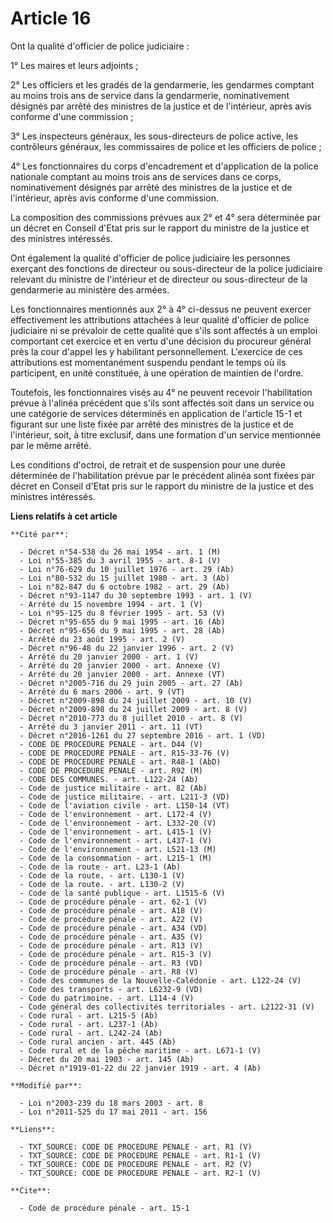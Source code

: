 # Article 16

Ont la qualité d'officier de police judiciaire : 

1° Les maires et leurs adjoints ; 

2° Les officiers et les gradés de la gendarmerie, les gendarmes comptant au moins trois ans de service dans la gendarmerie,
nominativement désignés par arrêté des ministres de la justice et de l'intérieur, après avis conforme d'une commission ; 

3° Les inspecteurs généraux, les sous-directeurs de police active, les contrôleurs généraux, les commissaires de police et
les officiers de police ; 

4° Les fonctionnaires du corps d'encadrement et d'application de la police nationale comptant au moins trois ans de services
dans ce corps, nominativement désignés par arrêté des ministres de la justice et de l'intérieur, après avis conforme d'une
commission. 

La composition des commissions prévues aux 2° et 4° sera déterminée par un décret en Conseil d'Etat pris sur le rapport du
ministre de la justice et des ministres intéressés. 

Ont également la qualité d'officier de police judiciaire les personnes exerçant des fonctions de directeur ou sous-directeur
de la police judiciaire relevant du ministre de l'intérieur et de directeur ou sous-directeur de la gendarmerie au ministère
des armées. 

Les fonctionnaires mentionnés aux 2° à 4° ci-dessus ne peuvent exercer effectivement les attributions attachées à leur
qualité d'officier de police judiciaire ni se prévaloir de cette qualité que s'ils sont affectés à un emploi comportant cet
exercice et en vertu d'une décision du procureur général près la cour d'appel les y habilitant personnellement. L'exercice de
ces attributions est momentanément suspendu pendant le temps où ils participent, en unité constituée, à une opération de
maintien de l'ordre.  

Toutefois, les fonctionnaires visés au 4° ne peuvent recevoir l'habilitation prévue à l'alinéa précédent que s'ils sont
affectés soit dans un service ou une catégorie de services déterminés en application de l'article 15-1 et figurant sur une
liste fixée par arrêté des ministres de la justice et de l'intérieur, soit, à titre exclusif, dans une formation d'un service
mentionnée par le même arrêté. 

Les conditions d'octroi, de retrait et de suspension pour une durée déterminée de l'habilitation prévue par le précédent
alinéa sont fixées par décret en Conseil d'Etat pris sur le rapport du ministre de la justice et des ministres intéressés.

**Liens relatifs à cet article**

	**Cité par**:

	  - Décret n°54-538 du 26 mai 1954 - art. 1 (M)
	  - Loi n°55-385 du 3 avril 1955 - art. 8-1 (V)
	  - Loi n°76-629 du 10 juillet 1976 - art. 29 (Ab)
	  - Loi n°80-532 du 15 juillet 1980 - art. 3 (Ab)
	  - Loi n°82-847 du 6 octobre 1982 - art. 29 (Ab)
	  - Décret n°93-1147 du 30 septembre 1993 - art. 1 (V)
	  - Arrêté du 15 novembre 1994 - art. 1 (V)
	  - Loi n°95-125 du 8 février 1995 - art. 53 (V)
	  - Décret n°95-655 du 9 mai 1995 - art. 16 (Ab)
	  - Décret n°95-656 du 9 mai 1995 - art. 28 (Ab)
	  - Arrêté du 23 août 1995 - art. 2 (V)
	  - Décret n°96-48 du 22 janvier 1996 - art. 2 (V)
	  - Arrêté du 20 janvier 2000 - art. 1 (V)
	  - Arrêté du 20 janvier 2000 - art. Annexe (V)
	  - Arrêté du 20 janvier 2000 - art. Annexe (VT)
	  - Décret n°2005-716 du 29 juin 2005 - art. 27 (Ab)
	  - Arrêté du 6 mars 2006 - art. 9 (VT)
	  - Décret n°2009-898 du 24 juillet 2009 - art. 10 (V)
	  - Décret n°2009-898 du 24 juillet 2009 - art. 8 (V)
	  - Décret n°2010-773 du 8 juillet 2010 - art. 8 (V)
	  - Arrêté du 3 janvier 2011 - art. 11 (VT)
	  - Décret n°2016-1261 du 27 septembre 2016 - art. 1 (VD)
	  - CODE DE PROCEDURE PENALE - art. D44 (V)
	  - CODE DE PROCEDURE PENALE - art. R15-33-76 (V)
	  - CODE DE PROCEDURE PENALE - art. R48-1 (AbD)
	  - CODE DE PROCEDURE PENALE - art. R92 (M)
	  - CODE DES COMMUNES. - art. L122-24 (Ab)
	  - Code de justice militaire - art. 82 (Ab)
	  - Code de justice militaire. - art. L211-3 (VD)
	  - Code de l'aviation civile - art. L150-14 (VT)
	  - Code de l'environnement - art. L172-4 (V)
	  - Code de l'environnement - art. L332-20 (V)
	  - Code de l'environnement - art. L415-1 (V)
	  - Code de l'environnement - art. L437-1 (V)
	  - Code de l'environnement - art. L521-13 (M)
	  - Code de la consommation - art. L215-1 (M)
	  - Code de la route - art. L23-1 (Ab)
	  - Code de la route. - art. L130-1 (V)
	  - Code de la route. - art. L130-2 (V)
	  - Code de la santé publique - art. L1515-6 (V)
	  - Code de procédure pénale - art. 62-1 (V)
	  - Code de procédure pénale - art. A18 (V)
	  - Code de procédure pénale - art. A22 (V)
	  - Code de procédure pénale - art. A34 (VD)
	  - Code de procédure pénale - art. A35 (V)
	  - Code de procédure pénale - art. R13 (V)
	  - Code de procédure pénale - art. R15-3 (V)
	  - Code de procédure pénale - art. R3 (VD)
	  - Code de procédure pénale - art. R8 (V)
	  - Code des communes de la Nouvelle-Calédonie - art. L122-24 (V)
	  - Code des transports - art. L6232-9 (VD)
	  - Code du patrimoine. - art. L114-4 (V)
	  - Code général des collectivités territoriales - art. L2122-31 (V)
	  - Code rural - art. L215-5 (Ab)
	  - Code rural - art. L237-1 (Ab)
	  - Code rural - art. L242-24 (Ab)
	  - Code rural ancien - art. 445 (Ab)
	  - Code rural et de la pêche maritime - art. L671-1 (V)
	  - Décret du 20 mai 1903 - art. 145 (Ab)
	  - Décret n°1919-01-22 du 22 janvier 1919 - art. 4 (Ab)

	**Modifié par**:

	  - Loi n°2003-239 du 18 mars 2003 - art. 8
	  - Loi n°2011-525 du 17 mai 2011 - art. 156

	**Liens**:

	  - TXT_SOURCE: CODE DE PROCEDURE PENALE - art. R1 (V)
	  - TXT_SOURCE: CODE DE PROCEDURE PENALE - art. R1-1 (V)
	  - TXT_SOURCE: CODE DE PROCEDURE PENALE - art. R2 (V)
	  - TXT_SOURCE: CODE DE PROCEDURE PENALE - art. R2-1 (V)

	**Cite**:

	  - Code de procédure pénale - art. 15-1
